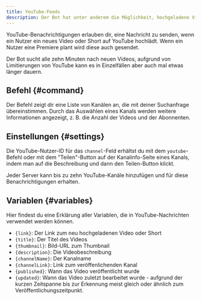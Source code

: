 ```yaml
---
title: YouTube-Feeds
description: Der Bot hat unter anderem die Möglichkeit, hochgeladene Videos oder Shorts von YouTube-Kanälen anzukündigen.
---
```


YouTube-Benachrichtigungen erlauben dir, eine Nachricht zu senden, wenn ein Nutzer ein neues Video oder Short auf YouTube hochlädt.
Wenn ein Nutzer eine Premiere plant wird diese auch gesendet.

Der Bot sucht alle zehn Minuten nach neuen Videos, aufgrund von Limitierungen von YouTube kann es in Einzelfällen aber auch mal etwas länger dauern.

## Befehl {#command}

<Command slash="youtube channel:Kanalname" message="youtube <Kanalname>"></Command>

Der Befehl zeigt dir eine Liste von Kanälen an, die mit deiner Suchanfrage übereinstimmen.
Durch das Auswählen eines Kanals werden weitere Informationen angezeigt, z. B. die Anzahl der Videos und der Abonnenten.

## Einstellungen {#settings}

Die YouTube-Nutzer-ID für das `channel`-Feld erhältst du mit dem `youtube`-Befehl oder mit dem "Teilen"-Button auf der Kanalinfo-Seite eines Kanals, indem man auf die Beschreibung und dann den Teilen-Button klickt.

Jeder Server kann bis zu zehn YouTube-Kanäle hinzufügen und für diese Benachrichtigungen erhalten.

## Variablen {#variables}

Hier findest du eine Erklärung aller Variablen, die in YouTube-Nachrichten verwendet werden können.

- `{link}`: Der Link zum neu hochgeladenen Video oder Short
- `{title}`: Der Titel des Videos
- `{thumbnail}`: Bild-URL zum Thumbnail
- `{description}`: Die Videobeschreibung
- `{channelName}`: Der Kanalname
- `{channelLink}`: Link zum veröffenlichenden Kanal
- `{published}`: Wann das Video veröffentlicht wurde
- `{updated}`: Wann das Video zuletzt bearbeitet wurde - aufgrund der kurzen Zeitspanne bis zur Erkennung meist gleich oder ähnlich zum Veröffentlichungszeitpunkt.
